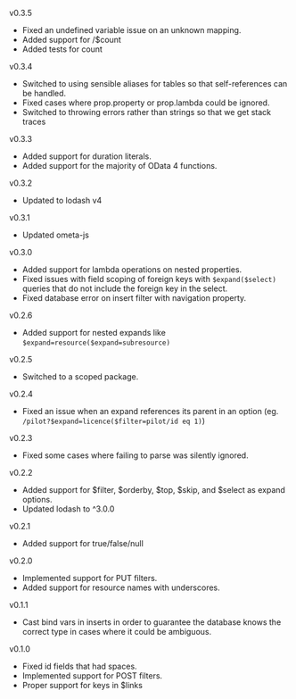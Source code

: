 v0.3.5

* Fixed an undefined variable issue on an unknown mapping.
* Added support for /$count
* Added tests for count

v0.3.4

* Switched to using sensible aliases for tables so that self-references can be handled.
* Fixed cases where prop.property or prop.lambda could be ignored.
* Switched to throwing errors rather than strings so that we get stack traces

v0.3.3

* Added support for duration literals.
* Added support for the majority of OData 4 functions.

v0.3.2

* Updated to lodash v4

v0.3.1

* Updated ometa-js

v0.3.0

* Added support for lambda operations on nested properties.
* Fixed issues with field scoping of foreign keys with `$expand($select)` queries that do not include the foreign key in the select.
* Fixed database error on insert filter with navigation property.

v0.2.6

* Added support for nested expands like `$expand=resource($expand=subresource)`

v0.2.5

* Switched to a scoped package.

v0.2.4

* Fixed an issue when an expand references its parent in an option (eg. `/pilot?$expand=licence($filter=pilot/id eq 1)`)

v0.2.3

* Fixed some cases where failing to parse was silently ignored.

v0.2.2

* Added support for $filter, $orderby, $top, $skip, and $select as expand options.
* Updated lodash to ^3.0.0

v0.2.1

* Added support for true/false/null

v0.2.0

* Implemented support for PUT filters.
* Added support for resource names with underscores.

v0.1.1

* Cast bind vars in inserts in order to guarantee the database knows the correct type in cases where it could be ambiguous.

v0.1.0

* Fixed id fields that had spaces.
* Implemented support for POST filters.
* Proper support for keys in $links
